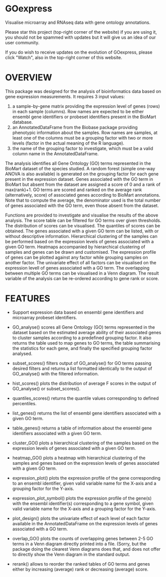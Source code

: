 GOexpress
=======

Visualise microarray and RNAseq data with gene ontology annotations.

Please star this project (top-right corner of the website) if you 
are using it, you should not be spammed with updates but it will give
us an idea of our user community.

If you do wish to receive updates on the evolution of GOexpress, please
click "Watch", also in the top-right corner of this website.

# OVERVIEW

This package was designed for the analysis of bioinformatics
data based on gene expression measurements. It requires 3 input
values:

1. a sample-by-gene matrix providing the expression level
of genes (rows) in each sample (columns). Row names are expected to be
either ensembl gene identifiers or probeset identifiers present in the
BioMart database.
2. an AnnotatedDataFrame from the Biobase package providing phenotypic
information about the samples. Row names are samples, at least one of
the columns must be a grouping factor with two or more levels (factor
in the actual meaning of the R language).
3. the name of the grouping factor to investigate, which must be a
valid column name in the AnnotatedDataFrame.

The analysis identifies all Gene Ontology (GO) terms represented
in the BioMart dataset of the species studied. A random forest
(simple one-way ANOVA is also available) is generated on the 
grouping factor for each gene present in the expression dataset. Genes
associated with the GO term in BioMart but absent from the dataset
are assigned a score of 0 and a rank of max(rank)+1. GO terms are
scored and ranked on the average rank (alternatively, score) of
associated genes according to BioMart annotations. Note that to
compute the average, the denominator used is the total number of
genes associated with the GO term, even those absent from the dataset.

Functions are provided to investigate and visualise the results of
the above analysis. The score table can be filtered for GO terms over
given thresholds. The distribution of scores can be visualised. The
quantiles of scores can be obtained. The genes associated with a
given GO term can be listed, with or without descriptive information.
Hierarchical clustering of the samples can be performed based on the
expression levels of genes associated with a given GO term. Heatmaps
accompanied by hierarchical clustering of samples and genes can be
drawn and customised. The expression profile of genes can be plotted
against any factor while grouping samples on another factor. The 
univariate effect of all factors can be visualised on the expression
levell of genes associated with a GO term. The overlapping between
multiple GO terms can be visualised in a Venn diagram. The result
variable of the analysis can be re-ordered according to gene rank or
score.


# FEATURES

  * Support expression data based on ensembl gene identifiers and
microarray probeset identifiers.

  * GO_analyse() scores all Gene Ontology (GO) terms represented in
the dataset based on the estimated average ability of their associated
genes to cluster samples according to a predefined grouping factor. It
also returns the table used to map genes to GO terms, the table
summarising the statistics for each gene, and finally the specified
grouping factor analysed.
  
  * subset_scores() filters output of GO_analyse() for GO terms passing
desired filters and returns a list formatted identically to the 
output of GO_analyse() with the filtered information.

  * hist_scores() plots the distribution of average F scores in the
output of GO_analyse() or subset_scores().

  * quantiles_scores() returns the quantile values corresponding
to defined percentiles.

  * list_genes() returns the list of ensembl gene identifiers
associated with a given GO term.

  * table_genes() returns a table of information about the ensembl
gene identifiers associated with  a given GO term.

  * cluster_GO() plots a hierarchical clustering of the samples
based on the expression levels of genes associated with a given
GO term.

  * heatmap_GO() plots a heatmap with hierarchical clustering of
the samples and genes based on the expression levels of genes
associated with a given GO term.

  * expression_plot() plots the expression profile of the gene
corresponding to an ensembl identifier, given valid variable name
for the X-axis and a grouping factor for the Y-axis.

  * expression_plot_symbol() plots the expression profile of the
gene(s) with the ensembl identifier(s) corresponding to a gene
symbol, given valid variable name for the X-axis and a grouping
factor for the Y-axis.

  * plot_design() plots the univariate effect of each level of each
factor available in the AnnotatedDataFrame on the expression levels
of genes associated with a GO term.

  * overlap_GO() plots the counts of overlapping genes between 2-5
GO terms in a Venn diagram directly printed into a file. (Sorry, but
the package doing the clearest Venn diagrams does that, and does not
offer to directly show the Venn diagram in the standard output.

  * rerank() allows to reorder the ranked tables of GO terms and
genes either by increasing (average) rank or decreasing (average)
score.

